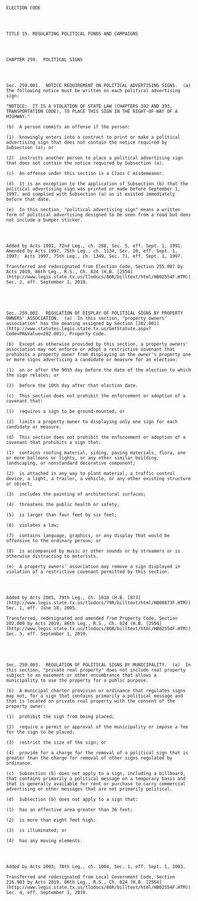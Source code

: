 ﻿
    
    
    	
    					
    
    
    ELECTION CODE
    
      
    
    
    TITLE 15. REGULATING POLITICAL FUNDS AND CAMPAIGNS
    
      
    
    
    CHAPTER 259.  POLITICAL SIGNS
    
      
    
    
    Sec. 259.001.  NOTICE REQUIREMENT ON POLITICAL ADVERTISING SIGNS.  (a)  The following notice must be written on each political advertising sign:
    
    "NOTICE:  IT IS A VIOLATION OF STATE LAW (CHAPTERS 392 AND 393, TRANSPORTATION CODE), TO PLACE THIS SIGN IN THE RIGHT-OF-WAY OF A HIGHWAY."
    
    (b)  A person commits an offense if the person:
    
    (1)  knowingly enters into a contract to print or make a political advertising sign that does not contain the notice required by Subsection (a); or
    
    (2)  instructs another person to place a political advertising sign that does not contain the notice required by Subsection (a).
    
    (c)  An offense under this section is a Class C misdemeanor.
    
    (d)  It is an exception to the application of Subsection (b) that the political advertising sign was printed or made before September 1, 1997, and complied with Subsection (a) as it existed immediately before that date.
    
    (e)  In this section, "political advertising sign" means a written form of political advertising designed to be seen from a road but does not include a bumper sticker.
    
    
    
    
    Added by Acts 1991, 72nd Leg., ch. 288, Sec. 5, eff. Sept. 1, 1991.  Amended by Acts 1997, 75th Leg., ch. 1134, Sec. 10, eff. Sept. 1, 1997;  Acts 1997, 75th Leg., ch. 1349, Sec. 71, eff. Sept. 1, 1997.
    
    Transferred and redesignated from Election Code, Section 255.007 by Acts 2019, 86th Leg., R.S., Ch. 824 (H.B. [2554](http://www.legis.state.tx.us/tlodocs/86R/billtext/html/HB02554F.HTM)), Sec. 2, eff. September 1, 2019.
    
    
    
    
    
    Sec. 259.002.  REGULATION OF DISPLAY OF POLITICAL SIGNS BY PROPERTY OWNERS' ASSOCIATION.  (a)  In this section, "property owners' association" has the meaning assigned by Section [202.001](http://www.statutes.legis.state.tx.us/GetStatute.aspx?Code=PR&Value=202.001), Property Code.
    
    (b)  Except as otherwise provided by this section, a property owners' association may not enforce or adopt a restrictive covenant that prohibits a property owner from displaying on the owner's property one or more signs advertising a candidate or measure for an election:
    
    (1)  on or after the 90th day before the date of the election to which the sign relates; or
    
    (2)  before the 10th day after that election date.
    
    (c)  This section does not prohibit the enforcement or adoption of a covenant that:
    
    (1)  requires a sign to be ground-mounted; or
    
    (2)  limits a property owner to displaying only one sign for each candidate or measure.
    
    (d)  This section does not prohibit the enforcement or adoption of a covenant that prohibits a sign that:
    
    (1)  contains roofing material, siding, paving materials, flora, one or more balloons or lights, or any other similar building, landscaping, or nonstandard decorative component;
    
    (2)  is attached in any way to plant material, a traffic control device, a light, a trailer, a vehicle, or any other existing structure or object;
    
    (3)  includes the painting of architectural surfaces;
    
    (4)  threatens the public health or safety;
    
    (5)  is larger than four feet by six feet;
    
    (6)  violates a law;
    
    (7)  contains language, graphics, or any display that would be offensive to the ordinary person; or
    
    (8)  is accompanied by music or other sounds or by streamers or is otherwise distracting to motorists.
    
    (e)  A property owners' association may remove a sign displayed in violation of a restrictive covenant permitted by this section.
    
    
    
    
    Added by Acts 2005, 79th Leg., Ch. 1010 (H.B. [873](http://www.legis.state.tx.us/tlodocs/79R/billtext/html/HB00873F.HTM)), Sec. 1, eff. June 18, 2005.
    
    Transferred, redesignated and amended from Property Code, Section 202.009 by Acts 2019, 86th Leg., R.S., Ch. 824 (H.B. [2554](http://www.legis.state.tx.us/tlodocs/86R/billtext/html/HB02554F.HTM)), Sec. 3, eff. September 1, 2019.
    
    
    
    
    
    Sec. 259.003.  REGULATION OF POLITICAL SIGNS BY MUNICIPALITY.  (a)  In this section, "private real property" does not include real property subject to an easement or other encumbrance that allows a  municipality to use the property for a public purpose.
    
    (b)  A municipal charter provision or ordinance that regulates signs may not, for a sign that contains primarily a political message and that is located on private real property with the consent of the property owner:
    
    (1)  prohibit the sign from being placed;
    
    (2)  require a permit or approval of the municipality or impose a fee for the sign to be placed;
    
    (3)  restrict the size of the sign; or
    
    (4)  provide for a charge for the removal of a political sign that is greater than the charge for removal of other signs regulated by ordinance.
    
    (c)  Subsection (b) does not apply to a sign, including a billboard, that contains primarily a political message on a temporary basis and that is generally available for rent or purchase to carry commercial advertising or other messages that are not primarily political.
    
    (d)  Subsection (b) does not apply to a sign that:
    
    (1)  has an effective area greater than 36 feet;
    
    (2)  is more than eight feet high;
    
    (3)  is illuminated; or
    
    (4)  has any moving elements.
    
    
    
    
    Added by Acts 2003, 78th Leg., ch. 1004, Sec. 1, eff. Sept. 1, 2003.
    
    Transferred and redesignated from Local Government Code, Section 216.903 by Acts 2019, 86th Leg., R.S., Ch. 824 (H.B. [2554](http://www.legis.state.tx.us/tlodocs/86R/billtext/html/HB02554F.HTM)), Sec. 4, eff. September 1, 2019.
    
    
    
    
    				
